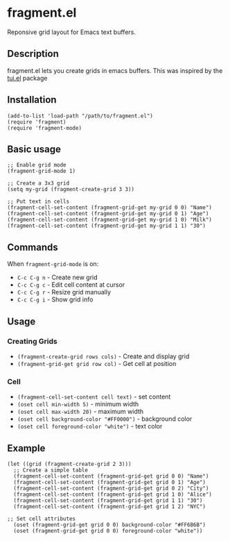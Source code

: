 # fragment.el

Reponsive grid layout for Emacs text buffers.

## Description

fragment.el lets you create grids in emacs buffers. This was inspired
by the [tui.el](https://github.com/ebpa/tui.el) package

## Installation

```elisp
(add-to-list 'load-path "/path/to/fragment.el")
(require 'fragment)
(require 'fragment-mode)
```

## Basic usage

```elisp
;; Enable grid mode
(fragment-grid-mode 1)

;; Create a 3x3 grid
(setq my-grid (fragment-create-grid 3 3))

;; Put text in cells
(fragment-cell-set-content (fragment-grid-get my-grid 0 0) "Name")
(fragment-cell-set-content (fragment-grid-get my-grid 0 1) "Age")
(fragment-cell-set-content (fragment-grid-get my-grid 1 0) "Milk")
(fragment-cell-set-content (fragment-grid-get my-grid 1 1) "30")
```

## Commands

When `fragment-grid-mode` is on:

- `C-c C-g n` - Create new grid
- `C-c C-g c` - Edit cell content at cursor
- `C-c C-g r` - Resize grid manually
- `C-c C-g i` - Show grid info

## Usage

### Creating Grids
- `(fragment-create-grid rows cols)` - Create and display grid
- `(fragment-grid-get grid row col)` - Get cell at position

### Cell
- `(fragment-cell-set-content cell text)` - set content
- `(oset cell min-width 5)` - minimum width
- `(oset cell max-width 20)` - maximum width
- `(oset cell background-color "#FF0000")` - background color
- `(oset cell foreground-color "white")` - text color

## Example

```elisp
(let ((grid (fragment-create-grid 2 3)))
  ;; Create a simple table
  (fragment-cell-set-content (fragment-grid-get grid 0 0) "Name")
  (fragment-cell-set-content (fragment-grid-get grid 0 1) "Age")
  (fragment-cell-set-content (fragment-grid-get grid 0 2) "City")
  (fragment-cell-set-content (fragment-grid-get grid 1 0) "Alice")
  (fragment-cell-set-content (fragment-grid-get grid 1 1) "30")
  (fragment-cell-set-content (fragment-grid-get grid 1 2) "NYC")

;; Set cell attributes
  (oset (fragment-grid-get grid 0 0) background-color "#FF6B6B")
  (oset (fragment-grid-get grid 0 0) foreground-color "white"))
```

